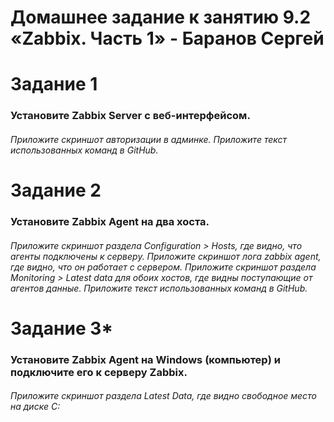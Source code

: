 # Домашнее задание к занятию 9.2 «Zabbix. Часть 1» - Баранов Сергей


# Задание 1

### Установите Zabbix Server с веб-интерфейсом.

###### Приложите скриншот авторизации в админке. Приложите текст использованных команд в GitHub.


# Задание 2

### Установите Zabbix Agent на два хоста.

###### Приложите скриншот раздела Configuration > Hosts, где видно, что агенты подключены к серверу. Приложите скриншот лога zabbix agent, где видно, что он работает с сервером. Приложите скриншот раздела Monitoring > Latest data для обоих хостов, где видны поступающие от агентов данные. Приложите текст использованных команд в GitHub.


# Задание 3*

### Установите Zabbix Agent на Windows (компьютер) и подключите его к серверу Zabbix.

###### Приложите скриншот раздела Latest Data, где видно свободное место на диске C:

